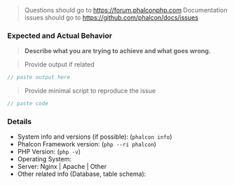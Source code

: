 > Questions should go to https://forum.phalconphp.com
> Documentation issues should go to https://github.com/phalcon/docs/issues

### Expected and Actual Behavior

> **Describe what you are trying to achieve and what goes wrong.**

> Provide output if related

```php
// paste output here
```
> Provide minimal script to reproduce the issue

```php
// paste code
```

### Details

* System info and versions (if possible): (`phalcon info`)
* Phalcon Framework version: (`php --ri phalcon`)
* PHP Version: (`php -v`)
* Operating System:
* Server: Nginx | Apache | Other
* Other related info (Database, table schema): 

